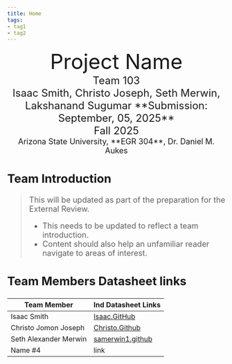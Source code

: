 ```yaml
---
title: Home
tags:
- tag1
- tag2
---
```

<center>
<font size="8">Project Name<br>
<font size="5">Team 103<br>
<font size="5">Isaac Smith, Christo Joseph, Seth Merwin, Lakshanand Sugumar
**Submission: September, 05, 2025**<br>
Fall 2025<br>
<font size="4">Arizona State University,
**EGR 304**,
Dr. Daniel M. Aukes<br>
  

</center>

## Team Introduction
> This will be updated as part of the preparation for the External Review.<br>
>    * This needs to be updated to reflect a team introduction.<br>
>    * Content should also help an unfamiliar reader navigate to areas of interest.


## Team Members Datasheet links

| **Team Member**        |**Ind Datasheet Links** |
| ---------------------- | -----------------------|
| Isaac Smith            | [Isaac.GitHub](https://isrysm52.github.io/) |
| Christo Jomon Joseph   | [Christo.Github](https://chvisto.github.io/) |
| Seth Alexander Merwin  | [samerwin1.github](https://samerwin1.github.io) |
| Name #4                | link |
